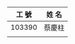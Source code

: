 |工                                 號|姓                                          名
|-|-
|103390|蔡慶柱
||
